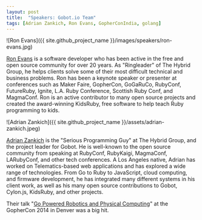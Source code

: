 ```yaml
---
layout: post
title:  "Speakers: Gobot.io Team"
tags: [Adrian Zankich, Ron Evans, GopherConIndia, golang]
---
```


![Ron Evans]({{ site.github_project_name }}/images/speakers/ron-evans.jpg)

[Ron Evans](https://twitter.com/deadprogram) is a software developer who has been active in the free and open source community for over 20 years. As "Ringleader" of The Hybrid Group, he helps clients solve some of their most difficult technical and business problems. Ron has been a keynote speaker or presenter at conferences such as Maker Faire, GopherCon, GoGaRuCo, RubyConf, FutureRuby, Ignite, L.A. Ruby Conference, Scottish Ruby Conf, and MagmaConf. Ron is an active contributor to many open source projects and created the award-winning KidsRuby, free software to help teach Ruby programming to kids.

![Adrian Zankich]({{ site.github_project_name }}/assets/adrian-zankich.jpeg)

[Adrian Zankich](https://twitter.com/adzankich) is the "Serious Programming Guy" at The Hybrid Group, and the project leader for Gobot. He is well-known to the open source community from speaking at RubyConf, RubyKaigi, MagmaConf, LARubyConf, and other tech conferences. A Los Angeles native, Adrian has worked on Telematics-based web applications and has explored a wide range of technologies. From Go to Ruby to JavaScript, cloud computing, and firmware development, he has integrated many different systems in his client work, as well as his many open source contributions to Gobot, Cylon.js, KidsRuby, and other projects.

Their talk "[Go Powered Robotics and Physical Computing](http://confreaks.com/videos/3438-gophercon2014-gobot-go-powered-robotics-and-physical-computing)" at the GopherCon 2014 in Denver was a big hit.
